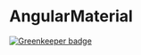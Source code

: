 # AngularMaterial

[![Greenkeeper badge](https://badges.greenkeeper.io/DimaGlushchenko/angular-material.svg)](https://greenkeeper.io/)